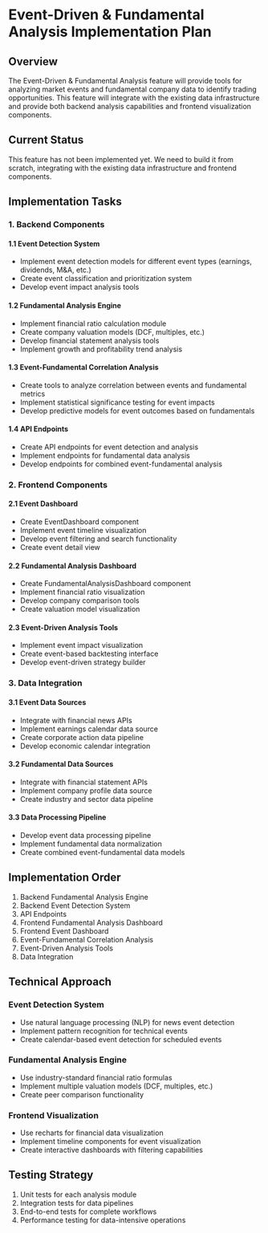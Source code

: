 # Event-Driven & Fundamental Analysis Implementation Plan

## Overview

The Event-Driven & Fundamental Analysis feature will provide tools for analyzing market events and fundamental company data to identify trading opportunities. This feature will integrate with the existing data infrastructure and provide both backend analysis capabilities and frontend visualization components.

## Current Status

This feature has not been implemented yet. We need to build it from scratch, integrating with the existing data infrastructure and frontend components.

## Implementation Tasks

### 1. Backend Components

#### 1.1 Event Detection System
- Implement event detection models for different event types (earnings, dividends, M&A, etc.)
- Create event classification and prioritization system
- Develop event impact analysis tools

#### 1.2 Fundamental Analysis Engine
- Implement financial ratio calculation module
- Create company valuation models (DCF, multiples, etc.)
- Develop financial statement analysis tools
- Implement growth and profitability trend analysis

#### 1.3 Event-Fundamental Correlation Analysis
- Create tools to analyze correlation between events and fundamental metrics
- Implement statistical significance testing for event impacts
- Develop predictive models for event outcomes based on fundamentals

#### 1.4 API Endpoints
- Create API endpoints for event detection and analysis
- Implement endpoints for fundamental data analysis
- Develop endpoints for combined event-fundamental analysis

### 2. Frontend Components

#### 2.1 Event Dashboard
- Create EventDashboard component
- Implement event timeline visualization
- Develop event filtering and search functionality
- Create event detail view

#### 2.2 Fundamental Analysis Dashboard
- Create FundamentalAnalysisDashboard component
- Implement financial ratio visualization
- Develop company comparison tools
- Create valuation model visualization

#### 2.3 Event-Driven Analysis Tools
- Implement event impact visualization
- Create event-based backtesting interface
- Develop event-driven strategy builder

### 3. Data Integration

#### 3.1 Event Data Sources
- Integrate with financial news APIs
- Implement earnings calendar data source
- Create corporate action data pipeline
- Develop economic calendar integration

#### 3.2 Fundamental Data Sources
- Integrate with financial statement APIs
- Implement company profile data source
- Create industry and sector data pipeline

#### 3.3 Data Processing Pipeline
- Develop event data processing pipeline
- Implement fundamental data normalization
- Create combined event-fundamental data models

## Implementation Order

1. Backend Fundamental Analysis Engine
2. Backend Event Detection System
3. API Endpoints
4. Frontend Fundamental Analysis Dashboard
5. Frontend Event Dashboard
6. Event-Fundamental Correlation Analysis
7. Event-Driven Analysis Tools
8. Data Integration

## Technical Approach

### Event Detection System
- Use natural language processing (NLP) for news event detection
- Implement pattern recognition for technical events
- Create calendar-based event detection for scheduled events

### Fundamental Analysis Engine
- Use industry-standard financial ratio formulas
- Implement multiple valuation models (DCF, multiples, etc.)
- Create peer comparison functionality

### Frontend Visualization
- Use recharts for financial data visualization
- Implement timeline components for event visualization
- Create interactive dashboards with filtering capabilities

## Testing Strategy

1. Unit tests for each analysis module
2. Integration tests for data pipelines
3. End-to-end tests for complete workflows
4. Performance testing for data-intensive operations